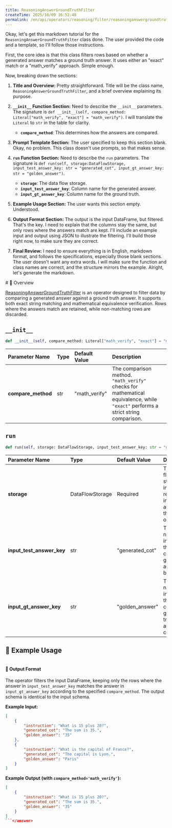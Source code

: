 ```yaml
---
title: ReasoningAnswerGroundTruthFilter
createTime: 2025/10/09 16:52:48
permalink: /en/api/operators/reasoning/filter/reasoninganswergroundtruthfilter/
---
```


<think>Okay, let's get this markdown tutorial for the `ReasoningAnswerGroundTruthFilter` class done. The user provided the code and a template, so I'll follow those instructions.

First, the core idea is that this class filters rows based on whether a generated answer matches a ground truth answer. It uses either an "exact" match or a "math_verify" approach. Simple enough.

Now, breaking down the sections:

1.  **Title and Overview:**  Pretty straightforward. Title will be the class name, `ReasoningAnswerGroundTruthFilter`, and a brief overview explaining its purpose.

2.  **`__init__` Function Section:**  Need to describe the `__init__` parameters.  The signature is `def __init__(self, compare_method: Literal["math_verify", "exact"] = "math_verify")`. I will translate the `Literal` to `str` in the table for clarity.

    *   **`compare_method`**:  This determines how the answers are compared.

3.  **Prompt Template Section:** The user specified to keep this section blank. Okay, no problem. This class doesn't use prompts, so that makes sense.

4.  **`run` Function Section:**  Need to describe the `run` parameters.  The signature is `def run(self, storage:DataFlowStorage, input_test_answer_key: str = "generated_cot", input_gt_answer_key: str = "golden_answer")`.

    *   **`storage`**:  The data flow storage.
    *   **`input_test_answer_key`**:  Column name for the generated answer.
    *   **`input_gt_answer_key`**:  Column name for the ground truth.

5.  **Example Usage Section:** The user wants this section empty.  Understood.

6.  **Output Format Section:**  The output is the input DataFrame, but filtered. That's the key.  I need to explain that the columns stay the same, but only rows where the answers match are kept. I'll include an example input and output using JSON to illustrate the filtering. I'll build those right now, to make sure they are correct.

7.  **Final Review:**  I need to ensure everything is in English, markdown format, and follows the specifications, especially those blank sections. The user doesn't want any extra words. I will make sure the function and class names are correct, and the structure mirrors the example. Alright, let's generate the markdown.
</think>
<answer># 📘 Overview

[ReasoningAnswerGroundTruthFilter](https://github.com/OpenDCAI/DataFlow/blob/main/dataflow/operators/...) is an operator designed to filter data by comparing a generated answer against a ground truth answer. It supports both exact string matching and mathematical equivalence verification. Rows where the answers match are retained, while non-matching rows are discarded.

## `__init__`

```python
def __init__(self, compare_method: Literal["math_verify", "exact"] = "math_verify"):
```

| Parameter Name | Type | Default Value | Description |
| :--- | :--- | :--- | :--- |
| **compare_method** | str | "math_verify" | The comparison method. `"math_verify"` checks for mathematical equivalence, while `"exact"` performs a strict string comparison. |

## `run`

```python
def run(self, storage: DataFlowStorage, input_test_answer_key: str = "generated_cot", input_gt_answer_key: str = "golden_answer"):
```

| Parameter Name | Type | Default Value | Description |
| :--- | :--- | :--- | :--- |
| **storage** | DataFlowStorage | Required | The data flow storage instance for reading input data and writing the filtered output. |
| **input_test_answer_key** | str | "generated_cot" | The column name in the input data that contains the generated answer to be verified. |
| **input_gt_answer_key** | str | "golden_answer" | The column name in the input data that contains the ground truth answer for comparison. |

## 🧠 Example Usage

```python

```

#### 🧾 Output Format

The operator filters the input DataFrame, keeping only the rows where the answer in `input_test_answer_key` matches the answer in `input_gt_answer_key` according to the specified `compare_method`. The output schema is identical to the input schema.

**Example Input:**
```json
[
    {
        "instruction": "What is 15 plus 20?",
        "generated_cot": "The sum is 35.",
        "golden_answer": "35"
    },
    {
        "instruction": "What is the capital of France?",
        "generated_cot": "The capital is Lyon.",
        "golden_answer": "Paris"
    }
]
```

**Example Output (with `compare_method='math_verify'`):**
```json
[
    {
        "instruction": "What is 15 plus 20?",
        "generated_cot": "The sum is 35.",
        "golden_answer": "35"
    }
]
```</answer>
